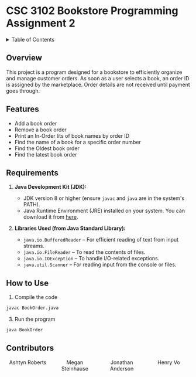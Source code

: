 <!-- Not finished this README btw -->
# CSC 3102 Bookstore Programming Assignment 2
<!-- PLEASE give me a better title name -->


<!-- TABLE OF CONTENTS -->
<details>
    <summary> Table of Contents</summary>
    <ol>
        <li><a href="#Overview">Overview</a></li>
        <li><a href="#Features">Features</a></li>
        <li><a href="#Requirements">Getting Started</a></li>
        <li><a href="#How to Use">How to Us</a></li>
        <li><a href="#Contributors">Contributing</a></li>
    </ol>
</details>


<!-- Overview -->
## Overview

This project is a program designed for a bookstore to efficiently organize and manage customer orders. As soon as a user selects a book, an order ID is assigned by the marketplace. Order details are not received until payment goes through.

<!-- Features -->
## Features

- Add a book order
- Remove a book order
- Print an In-Order lits of book names by order ID
- Find the name of a book for a specific order number
- Find the Oldest book order
- Find the latest book order

<!-- Requirements -->
## Requirements
1. **Java Development Kit (JDK):**  
   - JDK version 8 or higher (ensure `javac` and `java` are in the system's PATH).
   - Java Runtime Environment (JRE) installed on your system. You can download it from <a href="https://www.java.com/en/download/">here</a>.

2. **Libraries Used (from Java Standard Library):**  
   - `java.io.BufferedReader` – For efficient reading of text from input streams.
   - `java.io.FileReader` – To read the contents of files.
   - `java.io.IOException` – To handle I/O-related exceptions.
   - `java.util.Scanner` – For reading input from the console or files.


<!-- How to Use -->
## How to Use
1. Compile the code
```bash
javac BookOrder.java
```

3. Run the program
```bash
java BookOrder
```


<!-- Contributors -->
## Contributors
<div style="display: grid; grid-template-columns: repeat(4, 1fr); text-align: center; width: 100%; gap: 10px;">
  <div>Ashtyn Roberts</div>
  <div>Megan Steinhause</div>
  <div>Jonathan Anderson</div>
  <div>Henry Vo</div>
</div>
